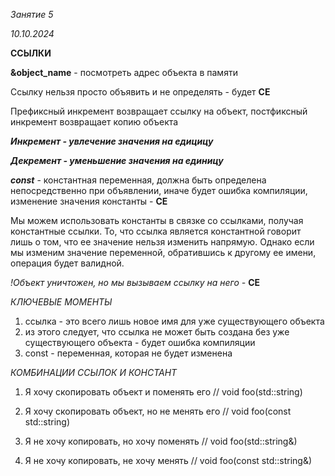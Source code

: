 *Занятие 5*

*10.10.2024*

**ССЫЛКИ**

**&object_name** - посмотреть адрес объекта в памяти

Ссылку нельзя просто объявить и не определять - будет **CE**

Префиксный инкремент возвращает ссылку на объект, постфиксный инкремент возвращает копию объекта

***Инкремент - увлечение значения на едицицу***

***Декремент - уменьшение значения на единицу***

***const*** - константная переменная, должна быть определена непосредственно при объявлении, иначе будет ошибка компиляции, изменение значения константы - **CE**

Мы можем использовать константы в связке со ссылками, получая константные ссылки. То, что ссылка является константной говорит лишь о том, что ее значение нельзя изменить напрямую. Однако если мы изменим значение переменной, обратившись к другому ее имени, операция будет валидной. 

*!Объект уничтожен, но мы вызываем ссылку на него -* **СЕ**

*КЛЮЧЕВЫЕ МОМЕНТЫ*
1. ссылка - это всего лишь новое имя для уже существующего объекта
2. из этого следует, что ссылка не может быть создана без уже существующего объекта - будет ошибка компиляции
3. const - переменная, которая не будет изменена

*КОМБИНАЦИИ ССЫЛОК И КОНСТАНТ*
1. Я хочу скопировать объект и поменять его
// void foo(std::string)

2. Я хочу скопировать объект, но не менять его
// void foo(const std::string)

3. Я не хочу копировать, но хочу поменять
// void foo(std::string&)

4. Я не хочу копировать, не хочу менять
// void foo(const std::string&)
